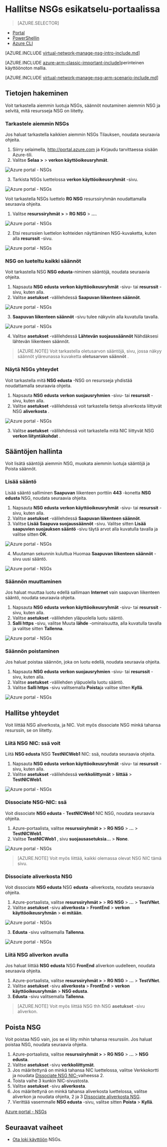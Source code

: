 <properties 
   pageTitle="Hallitse NSGs esikatselu-portaalin resurssien hallinnan avulla | Microsoft Azure"
   description="Opi hallitsemaan exising NSGs esikatselu-portaalin resurssien hallinnan avulla"
   services="virtual-network"
   documentationCenter="na"
   authors="jimdial"
   manager="carmonm"
   editor=""
   tags="azure-resource-manager"
/>
<tags  
   ms.service="virtual-network"
   ms.devlang="na"
   ms.topic="article"
   ms.tgt_pltfrm="na"
   ms.workload="infrastructure-services"
   ms.date="03/14/2016"
   ms.author="jdial" />

# <a name="manage-nsgs-using-the-preview-portal"></a>Hallitse NSGs esikatselu-portaalissa

> [AZURE.SELECTOR]
- [Portal](virtual-network-manage-nsg-arm-portal.md)
- [PowerShellin](virtual-network-manage-nsg-arm-ps.md)
- [Azure CLI](virtual-network-manage-nsg-arm-cli.md)

[AZURE.INCLUDE [virtual-network-manage-nsg-intro-include.md](../../includes/virtual-network-manage-nsg-intro-include.md)]

[AZURE.INCLUDE [azure-arm-classic-important-include](../../includes/learn-about-deployment-models-rm-include.md)]perinteinen käyttöönoton mallia.

[AZURE.INCLUDE [virtual-network-manage-nsg-arm-scenario-include.md](../../includes/virtual-network-manage-nsg-arm-scenario-include.md)]

## <a name="retrieve-information"></a>Tietojen hakeminen

Voit tarkastella aiemmin luotuja NSGs, säännöt noutaminen aiemmin NSG ja selvitä, mitä resursseja NSG on liitetty.

### <a name="view-existing-nsgs"></a>Tarkastele aiemmin NSGs
Jos haluat tarkastella kaikkien aiemmin NSGs Tilauksen, noudata seuraavia ohjeita.

1. Siirry selaimella, http://portal.azure.com ja Kirjaudu tarvittaessa sisään Azure-tili.
2. Valitse **Selaa >** > **verkon käyttöoikeusryhmät**.

![Azure portal - NSGs](./media/virtual-network-manage-nsg-arm-portal/figure1.png)

3. Tarkista NSGs luettelossa **verkon käyttöoikeusryhmät** -sivu.

![Azure portal - NSGs](./media/virtual-network-manage-nsg-arm-portal/figure2.png)

Voit tarkastella NSGs luettelo **RG NSG** resurssiryhmän noudattamalla seuraavia ohjeita. 

1. Valitse **resurssiryhmät >** > **RG NSG** > **...**.

![Azure portal - NSGs](./media/virtual-network-manage-nsg-arm-portal/figure3.png)

2. Etsi resurssien luettelon kohteiden näyttäminen NSG-kuvaketta, kuten alla **resurssit** -sivu.

![Azure portal - NSGs](./media/virtual-network-manage-nsg-arm-portal/figure4.png)
         
### <a name="list-all-rules-for-an-nsg"></a>NSG on lueteltu kaikki säännöt

Voit tarkastella NSG **NSG edusta**-niminen sääntöjä, noudata seuraavia ohjeita. 

1. Napsauta **NSG edusta** **verkon käyttöoikeusryhmät** -sivu- tai **resurssit** -sivu, kuten alla.
2. Valitse **asetukset** -välilehdessä **Saapuvan liikenteen säännöt**.

![Azure portal - NSGs](./media/virtual-network-manage-nsg-arm-portal/figure5.png)

3. **Saapuvan liikenteen säännöt** -sivu tulee näkyviin alla kuvatulla tavalla.

![Azure portal - NSGs](./media/virtual-network-manage-nsg-arm-portal/figure6.png)

4. Valitse **asetukset** -välilehdessä **Lähtevän suojaussäännöt** Nähdäksesi lähtevän liikenteen säännöt.

>[AZURE.NOTE] Voit tarkastella oletusarvon sääntöjä, sivu, jossa näkyy säännöt yläreunassa kuvaketta **oletusarvon säännöt** .

### <a name="view-nsgs-associations"></a>Näytä NSGs yhteydet

Voit tarkastella mitä **NSG edusta** -NSG on resursseja yhdistää noudattamalla seuraavia ohjeita.

1. Napsauta **NSG edusta** **verkon suojausryhmien** -sivu- tai **resurssit** -sivu, kuten alla.
2. Valitse **asetukset** -välilehdessä voit tarkastella tietoja aliverkosta liittyvät NSG **aliverkosta** .

![Azure portal - NSGs](./media/virtual-network-manage-nsg-arm-portal/figure7.png)

3. Valitse **asetukset** -välilehdessä voit tarkastella mitä NIC liittyvät NSG **verkon liityntäkohdat** .

## <a name="manage-rules"></a>Sääntöjen hallinta

Voit lisätä sääntöjä aiemmin NSG, muokata aiemmin luotuja sääntöjä ja Poista säännöt.

### <a name="add-a-rule"></a>Lisää sääntö

Lisää sääntö salliminen **Saapuvan** liikenteen porttiin **443** -konetta **NSG edusta** NSG, noudata seuraavia ohjeita.

1. Napsauta **NSG edusta** **verkon käyttöoikeusryhmät** -sivu- tai **resurssit** -sivu, kuten alla.
2. Valitse **asetukset** -välilehdessä **Saapuvan liikenteen säännöt**.
3. Valitse **Lisää** **Saapuva suojaussäännöt** -sivu. Valitse sitten **Lisää saapuvien suojauksen sääntö** -sivu täytä arvot alla kuvatulla tavalla ja valitse sitten **OK**.

![Azure portal - NSGs](./media/virtual-network-manage-nsg-arm-portal/figure8.png)

4. Muutaman sekunnin kuluttua Huomaa **Saapuvan liikenteen säännöt** -sivu uusi sääntö.

![Azure portal - NSGs](./media/virtual-network-manage-nsg-arm-portal/figure9.png)

### <a name="change-a-rule"></a>Säännön muuttaminen

Jos haluat muuttaa luotu edellä sallimaan **Internet** vain saapuvan liikenteen sääntö, noudata seuraavia ohjeita.

1. Napsauta **NSG edusta** **verkon käyttöoikeusryhmät** -sivu- tai **resurssit** -sivu, kuten alla.
2. Valitse **asetukset** -välilehden yläpuolella luotu sääntö.
3. **Salli https** -sivu, valitse Muuta **lähde** -ominaisuutta, alla kuvatulla tavalla ja valitse sitten **Tallenna**.

![Azure portal - NSGs](./media/virtual-network-manage-nsg-arm-portal/figure10.png)

### <a name="delete-a-rule"></a>Säännön poistaminen

Jos haluat poistaa säännön, joka on luotu edellä, noudata seuraavia ohjeita.

1. Napsauta **NSG edusta** **verkon suojausryhmien** -sivu- tai **resurssit** -sivu, kuten alla.
2. Valitse **asetukset** -välilehden yläpuolella luotu sääntö.
3. Valitse **Salli https** -sivu valitsemalla **Poista**ja valitse sitten **Kyllä**.

![Azure portal - NSGs](./media/virtual-network-manage-nsg-arm-portal/figure11.png)

## <a name="manage-associations"></a>Hallitse yhteydet

Voit liittää NSG aliverkosta, ja NIC. Voit myös dissociate NSG minkä tahansa resurssin, se on liitetty.

### <a name="associate-an-nsg-to-a-nic"></a>Liitä NSG NIC: ssä voit

Liitä **NSG edusta** NSG **TestNICWeb1** NIC: ssä, noudata seuraavia ohjeita.

1. Napsauta **NSG edusta** **verkon käyttöoikeusryhmät** -sivu- tai **resurssit** -sivu, kuten alla.
2. Valitse **asetukset** -välilehdessä **verkkoliittymät** > **liittää** > **TestNICWeb1**.

![Azure portal - NSGs](./media/virtual-network-manage-nsg-arm-portal/figure12.png)

### <a name="dissociate-an-nsg-from-a-nic"></a>Dissociate NSG-NIC: ssä

Voit dissociate **NSG edusta** - **TestNICWeb1** NIC NSG, noudata seuraavia ohjeita.

1. Azure-portaalista, valitse **resurssiryhmät >** > **RG NSG** > **...**  >  **TestNICWeb1**.
2. Valitse **TestNICWeb1** , sivu **suojausasetuksia...**  > **None**.

![Azure portal - NSGs](./media/virtual-network-manage-nsg-arm-portal/figure13.png)

>[AZURE.NOTE] Voit myös liittää, kaikki olemassa olevat NSG NIC tämä sivu.

### <a name="dissociate-an-nsg-from-a-subnet"></a>Dissociate aliverkosta NSG

Voit dissociate **NSG edusta** NSG **edusta** -aliverkosta, noudata seuraavia ohjeita.

1. Azure-portaalista, valitse **resurssiryhmät >** > **RG NSG** > **...**  >  **TestVNet**.
2. Valitse **asetukset** -sivu **aliverkosta** > **FrontEnd** > **verkon käyttöoikeusryhmän** > **ei mitään**.

![Azure portal - NSGs](./media/virtual-network-manage-nsg-arm-portal/figure14.png)

3. **Edusta** -sivu valitsemalla **Tallenna**.

![Azure portal - NSGs](./media/virtual-network-manage-nsg-arm-portal/figure15.png)

### <a name="associate-an-nsg-to-a-subnet"></a>Liitä NSG aliverkon avulla

Jos haluat liittää **NSG edusta** NSG **FronEnd** aliverkon uudelleen, noudata seuraavia ohjeita.

1. Azure-portaalista, valitse **resurssiryhmät >** > **RG NSG** > **...**  >  **TestVNet**.
2. Valitse **asetukset** -sivu **aliverkosta** > **FrontEnd** > **verkon käyttöoikeusryhmän** > **NSG edusta**.
3. **Edusta** -sivu valitsemalla **Tallenna**.

>[AZURE.NOTE] Voit myös liittää NSG thh NSG **asetukset** -sivu aliverkon.

## <a name="delete-an-nsg"></a>Poista NSG

Voit poistaa NSG vain, jos se ei liity mihin tahansa resurssiin. Jos haluat poistaa NSG, noudata seuraavia ohjeita.

1. Azure-portaalista, valitse **resurssiryhmät >** > **RG NSG** > **...**  >  **NSG edusta**.
2. Valitse **asetukset** -sivu **verkkoliittymät**.
3. Jos määritettynä on minkä tahansa NIC luettelossa, valitse Verkkokortti ja noudata [Dissociate NSG NIC-](#Dissociate-an-NSG-from-a-NIC)vaiheessa 2.
4. Toista vaihe 3 kunkin NIC-sivustosta.
5. Valitse **asetukset** -sivu **aliverkosta**.
6. Jos määritettynä on minkä tahansa aliverkosta luettelossa, valitse aliverkon ja noudata ohjeita, 2 ja 3 [Dissociate aliverkosta NSG](#Dissociate-an-NSG-from-a-subnet).
7. Vierittää vasemmalle **NSG edusta** -sivu, valitse sitten **Poista** > **Kyllä**.

[Azure portal - NSGs](./media/virtual-network-manage-nsg-arm-portal/figure16.png)

## <a name="next-steps"></a>Seuraavat vaiheet

- [Ota loki käyttöön](virtual-network-nsg-manage-log.md) NSGs.

